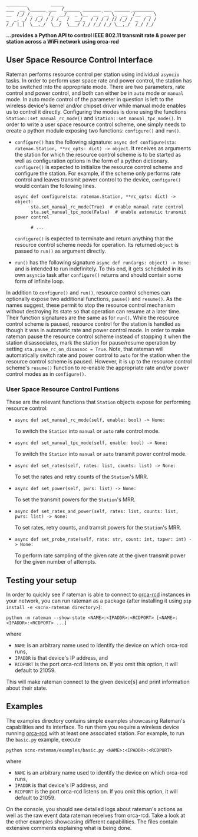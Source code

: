 ```
________         _____
___  __ \______ ___  /______ _______ ___ ______ ________
__  /_/ /_  __ `/_  __/_  _ \__  __ `__ \_  __ `/__  __ \
_  _, _/ / /_/ / / /_  /  __/_  / / / / // /_/ / _  / / /
/_/ |_|  \__,_/  \__/  \___/ /_/ /_/ /_/ \__,_/  /_/ /_/
```

**...provides a Python API to control IEEE 802.11 transmit rate & power per station across a WiFi network using orca-rcd**


## User Space Resource Control Interface
Rateman performs resource control per station using individual `asyncio` tasks. In order to perform user space rate and power control, the station has to be switched into the appropriate mode. There are two parameters, rate control and power control, and both can either be in `auto` mode or `manual` mode. In auto mode control of the parameter in question is left to the wireless device's kernel and/or chipset driver while manual mode enables us to control it directly. Configuring the modes is done using the functions `Station::set_manual_rc_mode()` and `Station::set_manual_tpc_mode()`.
In order to write a user space resource control scheme, one simply needs to create a python module exposing two functions: `configure()` and `run()`.

- `configure()` has the following signature: `async def configure(sta: rateman.Station, **rc_opts: dict) -> object`. It receives as arguments the station for which the resource control scheme is to be started as well as configuration options in the form of a python dictionary. `configure()` is expected to initialize the resource control scheme and configure the station. For example, if the scheme only performs rate control and leaves transmit power control to the device, `configure()` would contain the following lines.

  ```
  async def configure(sta: rateman.Station, **rc_opts: dict) -> object:
        sta.set_manual_rc_mode(True)  # enable manual rate control
        sta.set_manual_tpc_mode(False)  # enable automatic transmit power control

        # ...
  ```

  `configure()` is expected to terminate and return anything that the resource control scheme needs for operation. Its returned `object` is passed to `run()` as argument directly.

- `run()` has the following signature `async def run(args: object) -> None:` and is intended to run indefinitely. To this end, it gets scheduled in its own `asyncio` task after `configure()` returns and should contain some form of infinite loop.

In addition to `configure()` and `run()`, resource control schemes can optionally expose two additional functions, `pause()` and `resume()`. As the names suggest, these permit to stop the resource control mechanism without destroying its state so that operation can resume at a later time. Their function signatures are the same as for `run()`. While the resource control scheme is paused, resource control for the station is handled as though it was in automatic rate and power control mode. In order to make rateman pause the resource control scheme instead of stopping it when the station disassociates, mark the station for pause/resume operation by setting `sta.pause_rc_on_disassoc = True`. Note, that rateman will automatically switch rate and power control to `auto` for the station when the resource control scheme is paused. However, it is up to the resource control scheme's `resume()` function to re-enable the appropriate rate and/or power control modes as in `configure()`.

### User Space Resource Control Funtions
These are the relevant functions that `Station` objects expose for performing resource control:

- `async def set_manual_rc_mode(self, enable: bool) -> None:`

  To switch the `Station` into `manual` or `auto` rate control mode.
- `async def set_manual_tpc_mode(self, enable: bool) -> None:`

  To switch the `Station` into `manual` or `auto` transmit power control mode.
- `async def set_rates(self, rates: list, counts: list) -> None:`

  To set the rates and retry counts of the `Station`'s MRR.
- `async def set_power(self, pwrs: list) -> None:`

  To set the transmit powers for the `Station`'s MRR.
- `async def set_rates_and_power(self, rates: list, counts: list, pwrs: list) -> None:`

  To set rates, retry counts, and tramsit powers for the `Station`'s MRR.
- `async def set_probe_rate(self, rate: str, count: int, txpwr: int) -> None:`

  To perform rate sampling of the given rate at the given transmit power for the given number of attempts.

## Testing your setup

In order to quickly see if rateman is able to connect to [orca-rcd](https://github.com/SupraCoNeX/orca-rcd) instances in your network, you can run rateman as a package (after installing it using `pip install -e <scnx-rateman directory>`):
```
python -m rateman --show-state <NAME>:<IPADDR>:<RCDPORT> [<NAME>:<IPADDR>:<RCDPORT> ...]
```
where

- `NAME` is an arbitrary name used to identify the device on which orca-rcd runs,
- `IPADDR` is that device's IP address, and
- `RCDPORT` is the port orca-rcd listens on. If you omit this option, it will default to 21059.

This will make rateman connect to the given device\[s\] and print information about their state.

## Examples

The examples directory contains simple examples showcasing Rateman's capabilities and its interface. To run them you require a wireless device running [orca-rcd](https://github.com/SupraCoNeX/orca-rcd) with at least one associated station. For example, to run the `basic.py` example, execute
```
python scnx-rateman/examples/basic.py <NAME>:<IPADDR>:<RCDPORT>
```

where

- `NAME` is an arbitrary name used to identify the device on which orca-rcd runs,
- `IPADDR` is that device's IP address, and
- `RCDPORT` is the port orca-rcd listens on. If you omit this option, it will default to 21059.

On the console, you should see detailed logs about rateman's actions as well as the raw event data rateman receives from orca-rcd. Take a look at the other examples showcasing different capabilities. The files contain extensive comments explaining what is being done.
